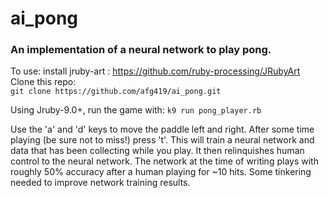 # ai_pong

### An implementation of a neural network to play pong.  

To use: install jruby-art : https://github.com/ruby-processing/JRubyArt
Clone this repo:  
`git clone https://github.com/afg419/ai_pong.git`  
  
Using Jruby-9.0+, run the game with:
`k9 run pong_player.rb`  
  
Use the 'a' and 'd' keys to move the paddle left and right.  After some time playing (be sure not to miss!) press 't'.  This will train a neural network and data that has been collecting while you play.  It then relinquishes human control to the neural network.  The network at the time of writing plays with roughly 50% accuracy after a human playing for ~10 hits.  Some tinkering needed to improve network training results.
